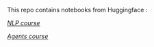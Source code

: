 This repo contains notebooks from Huggingface : 

[*NLP course*](https://huggingface.co/learn/nlp-course/)

[*Agents course*](https://huggingface.co/learn/agents-course-course/)